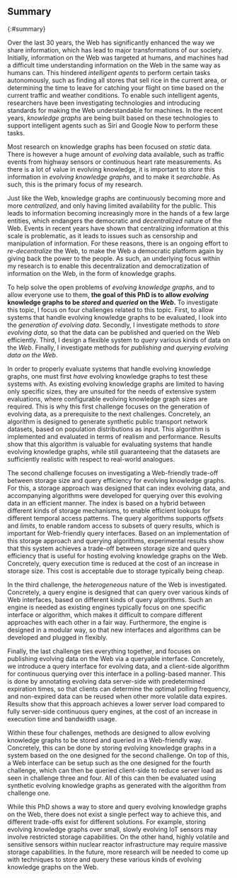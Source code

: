 ## Summary
{:#summary}

Over the last 30 years, the Web has significantly enhanced the way we share information,
which has lead to major transformations of our society.
Initially, information on the Web was targeted at humans,
and machines had a difficult time understanding information on the Web
in the same way as humans can.
This hindered *intelligent agents* to perform certain tasks autonomously,
such as finding all stores that sell rice in the current area,
or determining the time to leave for catching your flight on time based on the current traffic and weather conditions.
To enable such intelligent agents, researchers have been investigating technologies and introducing standards
for making the Web understandable for machines.
In the recent years, *knowledge graphs* are being built based on these technologies
to support intelligent agents such as Siri and Google Now to perform these tasks.

Most research on knowledge graphs has been focused on *static* data.
There is however a huge amount of *evolving* data available,
such as traffic events from highway sensors or continuous heart rate measurements.
As there is a lot of value in evolving knowledge,
it is important to *store* this information in *evolving knowledge graphs*,
and to make it *searchable*.
As such, this is the primary focus of my research.

Just like the Web, knowledge graphs are continuously becoming more and more *centralized*,
and only having limited availability for the public.
This leads to information becoming increasingly more in the hands of a few large entities,
which endangers the democratic and *decentralized* nature of the Web.
Events in recent years have shown that centralizing information at this scale is problematic,
as it leads to issues such as censorship and manipulation of information.
For these reasons, there is an ongoing effort to *re-decentralize* the Web,
to make the Web a democratic platform again by giving back the power to the people.
As such, an underlying focus within my research is to enable this decentralization and democratization
of information on the Web,
in the form of knowledge graphs.

To help solve the open problems of *evolving knowledge graphs*,
and to allow everyone use to them,
**the goal of this PhD is to allow *evolving* knowledge graphs to be *stored* and *queried* on the *Web*.**
To investigate this topic, I focus on four challenges related to this topic.
First, to allow systems that handle evolving knowledge graphs to be evaluated,
I look into the *generation of evolving data*.
Secondly, I investigate methods to *store evolving data*,
so that the data can be published and queried on the Web efficiently.
Third, I design a flexible system to *query* various kinds of data on the *Web*.
Finally, I investigate methods for *publishing and querying evolving data on the Web*.

In order to properly evaluate systems that handle evolving knowledge graphs,
one must first *have* evolving knowledge graphs to test these systems with.
As existing evolving knowledge graphs are limited to having only specific sizes,
they are unsuited for the needs of extensive system evaluations,
where configurable evolving knowledge graph sizes are required.
This is why this first challenge focuses on the generation of evolving data, as a prerequisite to the next challenges.
Concretely, an algorithm is designed to generate synthetic public transport network datasets,
based on population distributions as input.
This algorithm is implemented and evaluated in terms of realism and performance.
Results show that this algorithm is valuable for evaluating systems that handle evolving knowledge graphs,
while still guaranteeing that the datasets are sufficiently realistic with respect to real-world analogues.

The second challenge focuses on investigating a Web-friendly trade-off between storage size and query efficiency
for evolving knowledge graphs.
For this, a storage approach was designed that can index evolving data,
and accompanying algorithms were developed for querying over this evolving data in an efficient manner.
The index is based on a hybrid between different kinds of storage mechanisms,
to enable efficient lookups for different temporal access patterns.
The query algorithms supports *offsets* and *limits*,
to enable random access to subsets of query results,
which is important for Web-friendly query interfaces.
Based on an implementation of this storage approach and querying algorithms,
experimental results show that this system achieves a trade-off between storage size and query efficiency
that is useful for hosting evolving knowledge graphs on the Web.
Concretely, query execution time is reduced at the cost of an increase in storage size.
This cost is acceptable due to storage typically being cheap.

In the third challenge, the *heterogeneous* nature of the Web is investigated.
Concretely, a query engine is designed that can query over various kinds of Web interfaces,
based on different kinds of query algorithms.
Such an engine is needed as existing engines typically focus on one specific interface or algorithm,
which makes it difficult to compare different approaches with each other in a fair way.
Furthermore, the engine is designed in a modular way,
so that new interfaces and algorithms can be developed and plugged in flexibly.

Finally, the last challenge ties everything together,
and focuses on publishing evolving data on the Web via a queryable interface.
Concretely, we introduce a query interface for evolving data,
and a client-side algorithm for continuous querying over this interface in a polling-based manner.
This is done by annotating evolving data server-side with predetermined expiration times,
so that clients can determine the optimal polling frequency,
and non-expired data can be reused when other more volatile data expires.
Results show that this approach achieves a lower server load compared to fully server-side continuous query engines,
at the cost of an increase in execution time and bandwidth usage.

Within these four challenges,
methods are designed to allow evolving knowledge graphs to be stored and queried
in a Web-friendly way.
Concretely, this can be done by storing evolving knowledge graphs in a system
based on the one designed for the second challenge.
On top of this, a Web interface can be setup such as the one designed for the fourth challenge,
which can then be queried client-side to reduce server load as seen in challenge three and four.
All of this can then be evaluated using synthetic evolving knowledge graphs
as generated with the algorithm from challenge one.

While this PhD shows a way to store and query evolving knowledge graphs on the Web,
there does not exist a single perfect way to achieve this,
and different trade-offs exist for different solutions.
For example, storing evolving knowledge graphs over small, slowly evolving IoT sensors
may involve restricted storage capabilities.
On the other hand, highly volatile and sensitive sensors within nuclear reactor infrastructure
may require massive storage capabilities.
In the future, more research will be needed to come up with techniques to store and query
these various kinds of evolving knowledge graphs on the Web.
